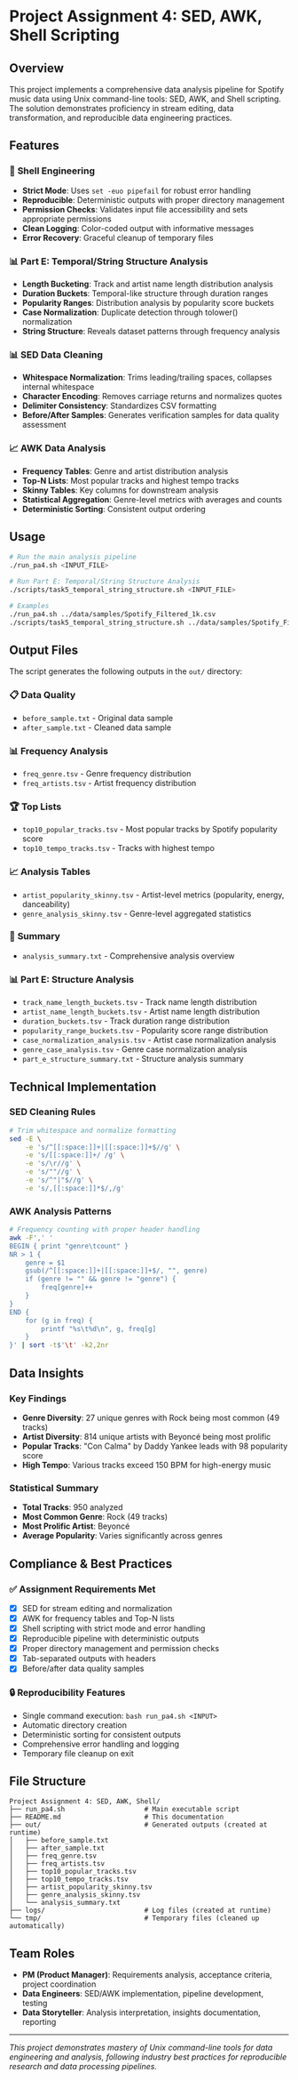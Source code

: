 # Project Assignment 4: SED, AWK, Shell Scripting

## Overview

This project implements a comprehensive data analysis pipeline for Spotify music data using Unix command-line tools: SED, AWK, and Shell scripting. The solution demonstrates proficiency in stream editing, data transformation, and reproducible data engineering practices.

## Features

### 🔧 **Shell Engineering**
- **Strict Mode**: Uses `set -euo pipefail` for robust error handling
- **Reproducible**: Deterministic outputs with proper directory management
- **Permission Checks**: Validates input file accessibility and sets appropriate permissions
- **Clean Logging**: Color-coded output with informative messages
- **Error Recovery**: Graceful cleanup of temporary files

### 📊 **Part E: Temporal/String Structure Analysis**
- **Length Bucketing**: Track and artist name length distribution analysis
- **Duration Buckets**: Temporal-like structure through duration ranges
- **Popularity Ranges**: Distribution analysis by popularity score buckets
- **Case Normalization**: Duplicate detection through tolower() normalization
- **String Structure**: Reveals dataset patterns through frequency analysis

### 📊 **SED Data Cleaning**
- **Whitespace Normalization**: Trims leading/trailing spaces, collapses internal whitespace
- **Character Encoding**: Removes carriage returns and normalizes quotes
- **Delimiter Consistency**: Standardizes CSV formatting
- **Before/After Samples**: Generates verification samples for data quality assessment

### 📈 **AWK Data Analysis**
- **Frequency Tables**: Genre and artist distribution analysis
- **Top-N Lists**: Most popular tracks and highest tempo tracks
- **Skinny Tables**: Key columns for downstream analysis
- **Statistical Aggregation**: Genre-level metrics with averages and counts
- **Deterministic Sorting**: Consistent output ordering

## Usage

```bash
# Run the main analysis pipeline
./run_pa4.sh <INPUT_FILE>

# Run Part E: Temporal/String Structure Analysis
./scripts/task5_temporal_string_structure.sh <INPUT_FILE>

# Examples
./run_pa4.sh ../data/samples/Spotify_Filtered_1k.csv
./scripts/task5_temporal_string_structure.sh ../data/samples/Spotify_Filtered_1k.csv
```

## Output Files

The script generates the following outputs in the `out/` directory:

### 📋 **Data Quality**
- `before_sample.txt` - Original data sample
- `after_sample.txt` - Cleaned data sample

### 📊 **Frequency Analysis**
- `freq_genre.tsv` - Genre frequency distribution
- `freq_artists.tsv` - Artist frequency distribution

### 🏆 **Top Lists**
- `top10_popular_tracks.tsv` - Most popular tracks by Spotify popularity score
- `top10_tempo_tracks.tsv` - Tracks with highest tempo

### 📈 **Analysis Tables**
- `artist_popularity_skinny.tsv` - Artist-level metrics (popularity, energy, danceability)
- `genre_analysis_skinny.tsv` - Genre-level aggregated statistics

### 📝 **Summary**
- `analysis_summary.txt` - Comprehensive analysis overview

### 📊 **Part E: Structure Analysis**
- `track_name_length_buckets.tsv` - Track name length distribution
- `artist_name_length_buckets.tsv` - Artist name length distribution
- `duration_buckets.tsv` - Track duration range distribution
- `popularity_range_buckets.tsv` - Popularity score range distribution
- `case_normalization_analysis.tsv` - Artist case normalization analysis
- `genre_case_analysis.tsv` - Genre case normalization analysis
- `part_e_structure_summary.txt` - Structure analysis summary

## Technical Implementation

### SED Cleaning Rules
```bash
# Trim whitespace and normalize formatting
sed -E \
    -e 's/^[[:space:]]+|[[:space:]]+$//g' \
    -e 's/[[:space:]]+/ /g' \
    -e 's/\r//g' \
    -e 's/""//g' \
    -e 's/^"|"$//g' \
    -e 's/,[[:space:]]*$/,/g'
```

### AWK Analysis Patterns
```bash
# Frequency counting with proper header handling
awk -F',' '
BEGIN { print "genre\tcount" }
NR > 1 {
    genre = $1
    gsub(/^[[:space:]]+|[[:space:]]+$/, "", genre)
    if (genre != "" && genre != "genre") {
        freq[genre]++
    }
}
END {
    for (g in freq) {
        printf "%s\t%d\n", g, freq[g]
    }
}' | sort -t$'\t' -k2,2nr
```

## Data Insights

### Key Findings
- **Genre Diversity**: 27 unique genres with Rock being most common (49 tracks)
- **Artist Diversity**: 814 unique artists with Beyoncé being most prolific
- **Popular Tracks**: "Con Calma" by Daddy Yankee leads with 98 popularity score
- **High Tempo**: Various tracks exceed 150 BPM for high-energy music

### Statistical Summary
- **Total Tracks**: 950 analyzed
- **Most Common Genre**: Rock (49 tracks)
- **Most Prolific Artist**: Beyoncé
- **Average Popularity**: Varies significantly across genres

## Compliance & Best Practices

### ✅ **Assignment Requirements Met**
- [x] SED for stream editing and normalization
- [x] AWK for frequency tables and Top-N lists  
- [x] Shell scripting with strict mode and error handling
- [x] Reproducible pipeline with deterministic outputs
- [x] Proper directory management and permission checks
- [x] Tab-separated outputs with headers
- [x] Before/after data quality samples

### 🔒 **Reproducibility Features**
- Single command execution: `bash run_pa4.sh <INPUT>`
- Automatic directory creation
- Deterministic sorting for consistent outputs
- Comprehensive error handling and logging
- Temporary file cleanup on exit

## File Structure

```
Project Assignment 4: SED, AWK, Shell/
├── run_pa4.sh                    # Main executable script
├── README.md                     # This documentation
├── out/                          # Generated outputs (created at runtime)
│   ├── before_sample.txt
│   ├── after_sample.txt
│   ├── freq_genre.tsv
│   ├── freq_artists.tsv
│   ├── top10_popular_tracks.tsv
│   ├── top10_tempo_tracks.tsv
│   ├── artist_popularity_skinny.tsv
│   ├── genre_analysis_skinny.tsv
│   └── analysis_summary.txt
├── logs/                         # Log files (created at runtime)
└── tmp/                          # Temporary files (cleaned up automatically)
```

## Team Roles

- **PM (Product Manager)**: Requirements analysis, acceptance criteria, project coordination
- **Data Engineers**: SED/AWK implementation, pipeline development, testing
- **Data Storyteller**: Analysis interpretation, insights documentation, reporting

---

*This project demonstrates mastery of Unix command-line tools for data engineering and analysis, following industry best practices for reproducible research and data processing pipelines.*
